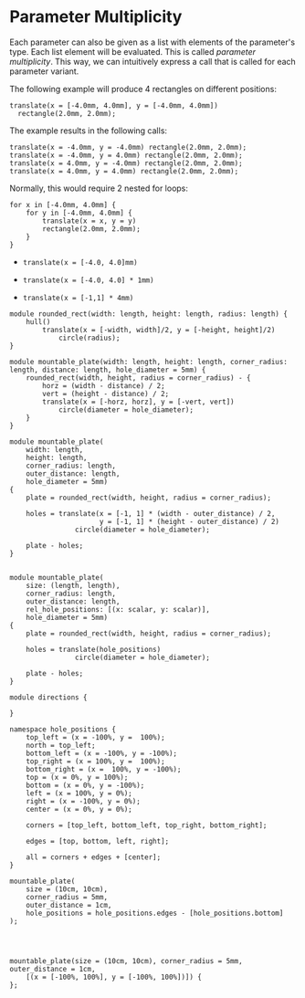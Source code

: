 # Parameter Multiplicity

Each parameter can also be given as a list with elements of the parameter's type.
Each list element will be evaluated. This is called *parameter multiplicity*.
This way, we can intuitively express a call that is called for each parameter variant.

The following example will produce 4 rectangles on different positions:

```µCAD,example.A#todo
translate(x = [-4.0mm, 4.0mm], y = [-4.0mm, 4.0mm]) 
  rectangle(2.0mm, 2.0mm);
```

The example results in the following calls:

```µCAD,example.B#todo
translate(x = -4.0mm, y = -4.0mm) rectangle(2.0mm, 2.0mm);
translate(x = -4.0mm, y = 4.0mm) rectangle(2.0mm, 2.0mm);
translate(x = 4.0mm, y = -4.0mm) rectangle(2.0mm, 2.0mm);
translate(x = 4.0mm, y = 4.0mm) rectangle(2.0mm, 2.0mm);
```

Normally, this would require 2 nested for loops:

```µCAD,example.C#todo
for x in [-4.0mm, 4.0mm] {
    for y in [-4.0mm, 4.0mm] {
        translate(x = x, y = y) 
        rectangle(2.0mm, 2.0mm);
    }
}
```

* `translate(x = [-4.0, 4.0]mm)`

* `translate(x = [-4.0, 4.0] * 1mm)`

* `translate(x = [-1,1] * 4mm)`

```µCAD,example.D#todo
module rounded_rect(width: length, height: length, radius: length) {
    hull()
        translate(x = [-width, width]/2, y = [-height, height]/2)
            circle(radius);
}

module mountable_plate(width: length, height: length, corner_radius: length, distance: length, hole_diameter = 5mm) {
    rounded_rect(width, height, radius = corner_radius) - {
        horz = (width - distance) / 2;
        vert = (height - distance) / 2;
        translate(x = [-horz, horz], y = [-vert, vert])
            circle(diameter = hole_diameter);
    }
}

module mountable_plate(
    width: length,
    height: length,
    corner_radius: length,
    outer_distance: length, 
    hole_diameter = 5mm)
{
    plate = rounded_rect(width, height, radius = corner_radius);

    holes = translate(x = [-1, 1] * (width - outer_distance) / 2, 
                      y = [-1, 1] * (height - outer_distance) / 2)
                circle(diameter = hole_diameter);

    plate - holes;
}


module mountable_plate(
    size: (length, length),
    corner_radius: length,
    outer_distance: length, 
    rel_hole_positions: [(x: scalar, y: scalar)], 
    hole_diameter = 5mm)
{
    plate = rounded_rect(width, height, radius = corner_radius);

    holes = translate(hole_positions)
                circle(diameter = hole_diameter);

    plate - holes;
}

module directions {

}

namespace hole_positions {
    top_left = (x = -100%, y =  100%);
    north = top_left;
    bottom_left = (x = -100%, y = -100%);
    top_right = (x = 100%, y =  100%);
    bottom_right = (x =  100%, y = -100%);
    top = (x = 0%, y = 100%);
    bottom = (x = 0%, y = -100%);
    left = (x = 100%, y = 0%);
    right = (x = -100%, y = 0%);
    center = (x = 0%, y = 0%);

    corners = [top_left, bottom_left, top_right, bottom_right];

    edges = [top, bottom, left, right];

    all = corners + edges + [center];
}

mountable_plate(
    size = (10cm, 10cm),
    corner_radius = 5mm,
    outer_distance = 1cm,
    hole_positions = hole_positions.edges - [hole_positions.bottom]
);




mountable_plate(size = (10cm, 10cm), corner_radius = 5mm, outer_distance = 1cm,
    [(x = [-100%, 100%], y = [-100%, 100%])]) {
};
```
